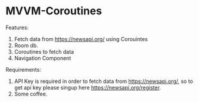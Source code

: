 # MVVM-Coroutines

Features:
1) Fetch data from https://newsapi.org/ using Corouintes
2) Room db.
3) Coroutines to fetch data
4) Navigation Component

Requirements:
1) API Key is required in order to fetch data from https://newsapi.org/, so to get api key please singup here https://newsapi.org/register.
2) Some coffee.

